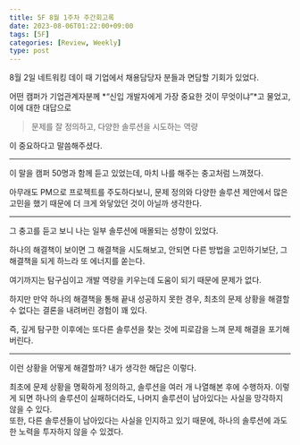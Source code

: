 ```yaml
---
title: 5F 8월 1주차 주간회고록
date: 2023-08-06T01:22:00+09:00
tags: [5F]
categories: [Review, Weekly]
type: post
---
```


8월 2일 네트워킹 데이 때 기업에서 채용담당자 분들과 면담할 기회가 있었다.

어떤 캠퍼가 기업관계자분께 *“신입 개발자에게 가장 중요한 것이 무엇이냐”*고 물었고, 이에 대한 대답으로 

> 문제를 잘 정의하고, 다양한 솔루션을 시도하는 역량
> 

이 중요하다고 말씀해주셨다.

---

이 말을 캠퍼 50명과 함께 듣고 있었는데, 마치 나를 해주는 충고처럼 느껴졌다.

아무래도 PM으로 프로젝트를 주도하다보니, 문제 정의와 다양한 솔루션 제안에서 많은 고민을 했기 때문에 더 크게 와닿았던 것이 아닐까 생각한다.

---

그 충고를 듣고 보니 나는 일부 솔루션에 매몰되는 성향이 있었다.

하나의 해결책이 보이면 그 해결책을 시도해보고, 안되면 다른 방법을 고민하기보단, 그 해결책을 되게 하느라 또 에너지를 쏟는다.

여기까지는 탐구심이고 개발 역량을 키우는데 도움이 되기 때문에 문제가 없다.

하지만 만약 하나의 해결책을 통해 끝내 성공하지 못한 경우, 최초의 문제 상황을 해결할 수 없다는 결론을 내려버린 경험이 꽤 있다.

즉, 깊게 탐구한 이후에는 또다른 솔루션을 찾는 것에 피로감을 느껴 문제 해결을 포기해버린다.

---

이런 상황을 어떻게 해결할까? 내가 생각한 해답은 이렇다.

최초에 문제 상황을 명확하게 정의하고, 솔루션을 여러 개 나열해본 후에 수행하자.
이렇게 되면 하나의 솔루션이 실패하더라도, 나머지 솔루션이 남아있다는 사실을 망각하지 않을 수 있다.  
또한, 다른 솔루션들이 남아있다는 사실을 인지하고 있기 때문에, 하나의 솔루션에 과도한 노력을 투자하지 않을 수 있겠다.
